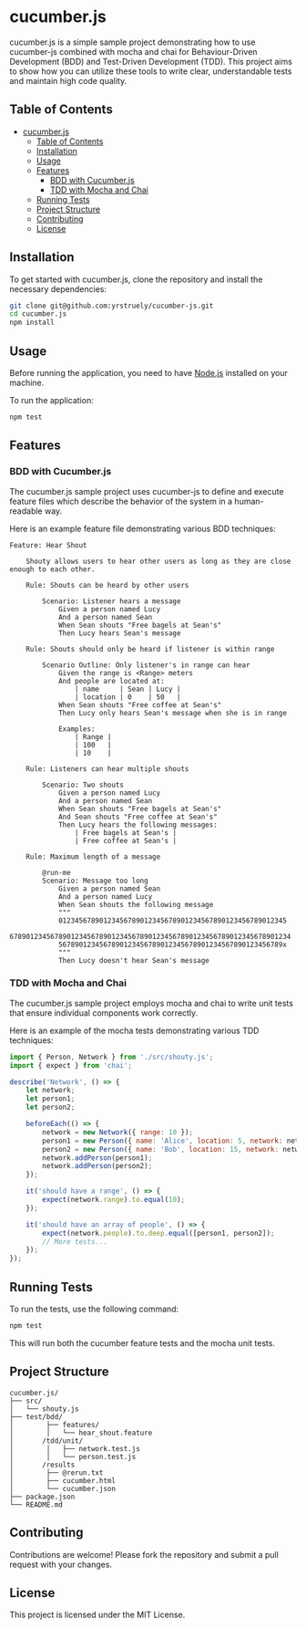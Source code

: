 # cucumber.js

cucumber.js is a simple sample project demonstrating how to use cucumber-js combined with mocha and chai for Behaviour-Driven Development (BDD) and Test-Driven Development (TDD). This project aims to show how you can utilize these tools to write clear, understandable tests and maintain high code quality.

## Table of Contents

- [cucumber.js](#cucumberjs)
  - [Table of Contents](#table-of-contents)
  - [Installation](#installation)
  - [Usage](#usage)
  - [Features](#features)
    - [BDD with Cucumber.js](#bdd-with-cucumberjs)
    - [TDD with Mocha and Chai](#tdd-with-mocha-and-chai)
  - [Running Tests](#running-tests)
  - [Project Structure](#project-structure)
  - [Contributing](#contributing)
  - [License](#license)

## Installation

To get started with cucumber.js, clone the repository and install the necessary dependencies:

```bash
git clone git@github.com:yrstruely/cucumber-js.git
cd cucumber.js
npm install
```

## Usage

Before running the application, you need to have [Node.js](https://nodejs.org/) installed on your machine.

To run the application:

```bash
npm test
```

## Features

### BDD with Cucumber.js

The cucumber.js sample project uses cucumber-js to define and execute feature files which describe the behavior of the system in a human-readable way.

Here is an example feature file demonstrating various BDD techniques:

```gherkin
Feature: Hear Shout

    Shouty allows users to hear other users as long as they are close enough to each other.

    Rule: Shouts can be heard by other users

        Scenario: Listener hears a message
            Given a person named Lucy
            And a person named Sean
            When Sean shouts "Free bagels at Sean's"
            Then Lucy hears Sean's message

    Rule: Shouts should only be heard if listener is within range

        Scenario Outline: Only listener's in range can hear
            Given the range is <Range> meters
            And people are located at:
                | name     | Sean | Lucy |
                | location | 0    | 50   |
            When Sean shouts "Free coffee at Sean's"
            Then Lucy only hears Sean's message when she is in range

            Examples:
                | Range |
                | 100   |
                | 10    |

    Rule: Listeners can hear multiple shouts

        Scenario: Two shouts
            Given a person named Lucy
            And a person named Sean
            When Sean shouts "Free bagels at Sean's"
            And Sean shouts "Free coffee at Sean's"
            Then Lucy hears the following messages:
                | Free bagels at Sean's |
                | Free coffee at Sean's |

    Rule: Maximum length of a message

        @run-me
        Scenario: Message too long
            Given a person named Sean
            And a person named Lucy
            When Sean shouts the following message
            """
            01234567890123456789012345678901234567890123456789012345
            678901234567890123456789012345678901234567890123456789012345678901234
            5678901234567890123456789012345678901234567890123456789x
            """
            Then Lucy doesn't hear Sean's message
```

### TDD with Mocha and Chai

The cucumber.js sample project employs mocha and chai to write unit tests that ensure individual components work correctly.

Here is an example of the mocha tests demonstrating various TDD techniques:

```javascript
import { Person, Network } from './src/shouty.js';
import { expect } from 'chai';

describe('Network', () => {
    let network;
    let person1;
    let person2;

    beforeEach(() => {
        network = new Network({ range: 10 });
        person1 = new Person({ name: 'Alice', location: 5, network: network });
        person2 = new Person({ name: 'Bob', location: 15, network: network });
        network.addPerson(person1);
        network.addPerson(person2);
    });

    it('should have a range', () => {
        expect(network.range).to.equal(10);
    });

    it('should have an array of people', () => {
        expect(network.people).to.deep.equal([person1, person2]);
        // More tests...
    });
});
```

## Running Tests

To run the tests, use the following command:

```bash
npm test
```

This will run both the cucumber feature tests and the mocha unit tests.

## Project Structure

```
cucumber.js/
├── src/
│   └── shouty.js
├── test/bdd/
│        ├── features/
│        │   └── hear_shout.feature
│       /tdd/unit/
│        │   ├── network.test.js
│        │   └── person.test.js
│       /results
│        ├── @rerun.txt
│        ├── cucumber.html
│        └── cucumber.json
├── package.json
└── README.md
```

## Contributing

Contributions are welcome! Please fork the repository and submit a pull request with your changes.

## License

This project is licensed under the MIT License.

